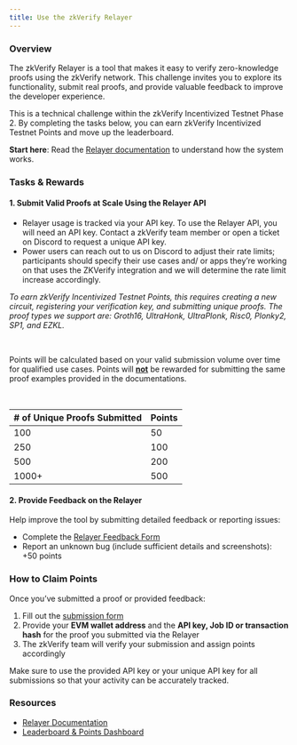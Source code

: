 ```yaml
---
title: Use the zkVerify Relayer
---
```


### Overview

The zkVerify Relayer is a tool that makes it easy to verify zero-knowledge proofs using the zkVerify network. This challenge invites you to explore its functionality, submit real proofs, and provide valuable feedback to improve the developer experience.

This is a technical challenge within the zkVerify Incentivized Testnet Phase 2. By completing the tasks below, you can earn zkVerify Incentivized Testnet Points and move up the leaderboard.

**Start here**: Read the [Relayer documentation](https://docs.zkverify.io/overview/getting-started/relayer) to understand how the system works.

### Tasks & Rewards

#### 1. Submit Valid Proofs at Scale Using the Relayer API

- Relayer usage is tracked via your API key. To use the Relayer API, you will need an API key. Contact a zkVerify team member or open a ticket on Discord to request a unique API key.
- Power users can reach out to us on Discord to adjust their rate limits; participants should specify their use cases and/ or apps they’re working on that uses the ZKVerify integration and we will determine the rate limit increase accordingly.

<i>To earn zkVerify Incentivized Testnet Points, this requires creating a new circuit, registering your verification key, and submitting unique proofs. The proof types we support are: Groth16, UltraHonk, UltraPlonk, Risc0, Plonky2, SP1, and EZKL.</i><br/>

<br />

Points will be calculated based on your valid submission volume over time for qualified use cases. Points will <b><u>not</u></b> be rewarded for submitting the same proof examples provided in the documentations.

<br />

| # of Unique Proofs Submitted | Points |
| ---------------------------- | ------ |
| 100                          | 50     |
| 250                          | 100    |
| 500                          | 200    |
| 1000+                        | 500    |

#### 2. Provide Feedback on the Relayer

Help improve the tool by submitting detailed feedback or reporting issues:

- Complete the [Relayer Feedback Form](https://forms.gle/PVjhLkDt2TbgmspGA)
- Report an unknown bug (include sufficient details and screenshots): +50 points

### How to Claim Points

Once you’ve submitted a proof or provided feedback:

1. Fill out the [submission form](https://forms.gle/PVjhLkDt2TbgmspGA)
2. Provide your <b>EVM wallet address</b> and the <b>API key, Job ID or transaction hash</b> for the proof you submitted via the Relayer
3. The zkVerify team will verify your submission and assign points accordingly

Make sure to use the provided API key or your unique API key for all submissions so that your activity can be accurately tracked.

### Resources

- [Relayer Documentation](../../../overview/02-getting-started/05-relayer.md)
- [Leaderboard & Points Dashboard](https://points.zkverify.io/loyalty)
